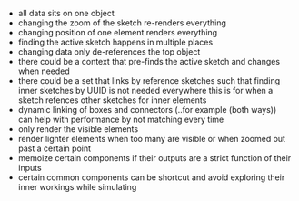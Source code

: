 - all data sits on one object
- changing the zoom of the sketch re-renders everything
- changing position of one element renders everything
- finding the active sketch happens in multiple places
- changing data only de-references the top object
- there could be a context that pre-finds the active sketch and changes when needed
- there could be a set that links by reference sketches such that finding inner sketches by UUID is not needed everywhere
  this is for when a sketch refences other sketches for inner elements
- dynamic linking of boxes and connectors (..for example (both ways)) can help with performance by not matching every time
- only render the visible elements
- render lighter elements when too many are visible or when zoomed out past a certain point
- memoize certain components if their outputs are a strict function of their inputs
- certain common components can be shortcut and avoid exploring their inner workings while simulating
